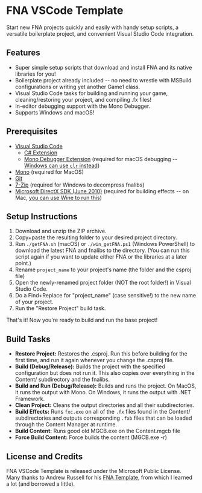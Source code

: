 # FNA VSCode Template
Start new FNA projects quickly and easily with handy setup scripts, a versatile boilerplate project, and convenient Visual Studio Code integration.

## Features ##
- Super simple setup scripts that download and install FNA and its native libraries for you!
- Boilerplate project already included -- no need to wrestle with MSBuild configurations or writing yet another Game1 class.
- Visual Studio Code tasks for building and running your game, cleaning/restoring your project, and compiling .fx files!
- In-editor debugging support with the Mono Debugger.
- Supports Windows and macOS!

## Prerequisites ##
- [Visual Studio Code](https://code.visualstudio.com)
  - [C# Extension](https://marketplace.visualstudio.com/items?itemName=ms-vscode.csharp)
  - [Mono Debugger Extension](https://marketplace.visualstudio.com/items?itemName=ms-vscode.mono-debug) (required for macOS debugging -- [Windows can use `clr` instead](https://github.com/OmniSharp/omnisharp-vscode/wiki/Desktop-.NET-Framework))
- [Mono](https://www.mono-project.com/docs/getting-started/install/mac/) (required for MacOS)
- [Git](https://git-scm.com)
- [7-Zip](https://www.7-zip.org) (required for Windows to decompress fnalibs)
- [Microsoft DirectX SDK (June 2010)](https://www.microsoft.com/en-us/download/details.aspx?id=6812) (required for building effects -- on Mac, [you can use Wine to run this](https://github.com/AndrewRussellNet/FNA-Template#linuxmacos-installing-the-directx-sdk-on-wine))

## Setup Instructions ##
1. Download and unzip the ZIP archive.
2. Copy+paste the resulting folder to your desired project directory.
3. Run `./getFNA.sh` (macOS) or `./win_getFNA.ps1` (Windows PowerShell) to download the latest FNA and fnalibs to the directory. (You can run this script again if you want to update either FNA or the libraries at a later point.)
4. Rename `project_name` to your project's name (the folder and the csproj file)
5. Open the newly-renamed project folder (NOT the root folder!) in Visual Studio Code.
6. Do a Find+Replace for "project_name" (case sensitive!) to the new name of your project.
7. Run the "Restore Project" build task.

That's it! Now you're ready to build and run the base project!

## Build Tasks ##
- **Restore Project:** Restores the .csproj. Run this before building for the first time, and run it again whenever you change the .csproj file.
- **Build (Debug/Release):** Builds the project with the specified configuration but does not run it. This also copies over everything in the Content/ subdirectory and the fnalibs.
- **Build and Run (Debug/Release):** Builds and runs the project. On MacOS, it runs the output with Mono. On Windows, it runs the output with .NET Framework.
- **Clean Project:** Cleans the output directories and all their subdirectories.
- **Build Effects:** Runs `fxc.exe` on all of the `.fx` files found in the Content/ subdirectories and outputs corresponding `.fxb` files that can be loaded through the Content Manager at runtime.
- **Build Content:** Runs good old MGCB.exe on the Content.mgcb file
- **Force Build Content:** Force builds the content (MGCB.exe -r)


## License and Credits ##
FNA VSCode Template is released under the Microsoft Public License.
Many thanks to Andrew Russell for his [FNA Template](https://github.com/AndrewRussellNet/FNA-Template), from which I learned a lot (and borrowed a little).
